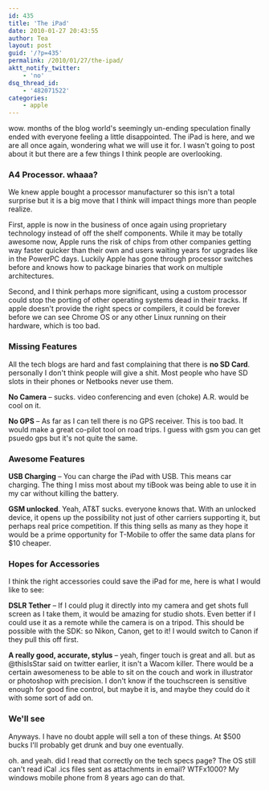 ```yaml
---
id: 435
title: 'The iPad'
date: 2010-01-27 20:43:55
author: Tea
layout: post
guid: '/?p=435'
permalink: /2010/01/27/the-ipad/
aktt_notify_twitter:
    - 'no'
dsq_thread_id:
    - '482071522'
categories:
    - apple
---
```


wow. months of the blog world's seemingly un-ending speculation finally ended with everyone feeling a little disappointed. The iPad is here, and we are all once again, wondering what we will use it for. I wasn't going to post about it but there are a few things I think people are overlooking.

### A4 Processor. whaaa?

We knew apple bought a processor manufacturer so this isn't a total surprise but it is a big move that I think will impact things more than people realize.

First, apple is now in the business of once again using proprietary technology instead of off the shelf components. While it may be totally awesome now, Apple runs the risk of chips from other companies getting way faster quicker than their own and users waiting years for upgrades like in the PowerPC days. Luckily Apple has gone through processor switches before and knows how to package binaries that work on multiple architectures.

Second, and I think perhaps more significant, using a custom processor could stop the porting of other operating systems dead in their tracks. If apple doesn't provide the right specs or compilers, it could be forever before we can see Chrome OS or any other Linux running on their hardware, which is too bad.

### Missing Features

All the tech blogs are hard and fast complaining that there is **no SD Card**. personally I don't think people will give a shit. Most people who have SD slots in their phones or Netbooks never use them.

**No Camera** – sucks. video conferencing and even (choke) A.R. would be cool on it.

**No GPS** – As far as I can tell there is no GPS receiver. This is too bad. It would make a great co-pilot tool on road trips. I guess with gsm you can get psuedo gps but it's not quite the same.

### Awesome Features

**USB Charging** – You can charge the iPad with USB. This means car charging. The thing I miss most about my tiBook was being able to use it in my car without killing the battery.

**GSM unlocked**. Yeah, AT&amp;T sucks. everyone knows that. With an unlocked device, it opens up the possibility not just of other carriers supporting it, but perhaps real price competition. If this thing sells as many as they hope it would be a prime opportunity for T-Mobile to offer the same data plans for $10 cheaper.

### Hopes for Accessories

I think the right accessories could save the iPad for me, here is what I would like to see:

**DSLR Tether** – If I could plug it directly into my camera and get shots full screen as I take them, it would be amazing for studio shots. Even better if I could use it as a remote while the camera is on a tripod. This should be possible with the SDK: so Nikon, Canon, get to it! I would switch to Canon if they pull this off first.

**A really good, accurate, stylus** – yeah, finger touch is great and all. but as @thisIsStar said on twitter earlier, it isn't a Wacom killer. There would be a certain awesomeness to be able to sit on the couch and work in illustrator or photoshop with precision. I don't know if the touchscreen is sensitive enough for good fine control, but maybe it is, and maybe they could do it with some sort of add on.

### We'll see

Anyways. I have no doubt apple will sell a ton of these things. At $500 bucks I'll probably get drunk and buy one eventually.

oh. and yeah. did I read that correctly on the tech specs page? The OS still can't read iCal .ics files sent as attachments in email? WTFx1000? My windows mobile phone from 8 years ago can do that.